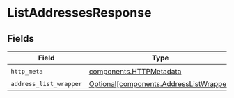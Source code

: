 # ListAddressesResponse


## Fields

| Field                                                                                    | Type                                                                                     | Required                                                                                 | Description                                                                              |
| ---------------------------------------------------------------------------------------- | ---------------------------------------------------------------------------------------- | ---------------------------------------------------------------------------------------- | ---------------------------------------------------------------------------------------- |
| `http_meta`                                                                              | [components.HTTPMetadata](../../models/components/httpmetadata.md)                       | :heavy_check_mark:                                                                       | N/A                                                                                      |
| `address_list_wrapper`                                                                   | [Optional[components.AddressListWrapper]](../../models/components/addresslistwrapper.md) | :heavy_minus_sign:                                                                       | N/A                                                                                      |